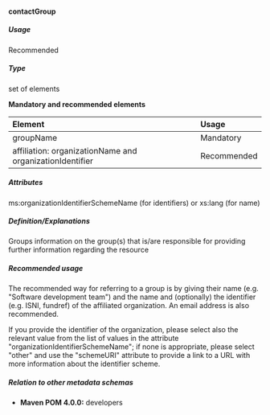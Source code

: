 #### contactGroup

##### Usage

Recommended

##### Type

set of elements

**Mandatory and recommended elements**

| **Element** | **Usage** |
| :--- | :--- |
| groupName | Mandatory |
| affiliation: organizationName and organizationIdentifier | Recommended |

##### Attributes

ms:organizationIdentifierSchemeName \(for identifiers\) or xs:lang \(for name\)

##### Definition/Explanations

Groups information on the group\(s\) that is/are responsible for providing further information regarding the resource

##### Recommended usage

The recommended way for referring to a group is by giving their name \(e.g. "Software development team"\) and the name and \(optionally\) the identifier \(e.g. ISNI, fundref\) of the affiliated organization. An email address is also recommended.

If you provide the identifier of the organization, please select also the relevant value from the list of values in the attribute "organizationIdentifierSchemeName"; if none is appropriate, please select "other" and use the "schemeURI" attribute to provide a link to a URL with more information about the identifier scheme.

##### Relation to other metadata schemas

* **Maven POM 4.0.0:** developers



